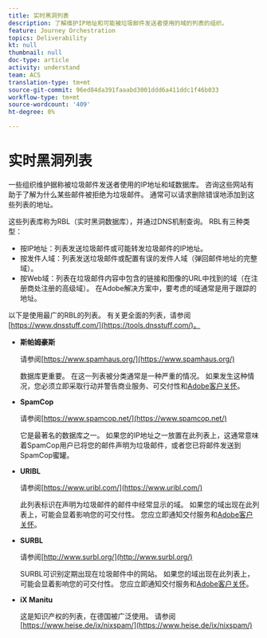 ```yaml
---
title: 实时黑洞列表
description: 了解维护IP地址和可能被垃圾邮件发送者使用的域的列表的组织。
feature: Journey Orchestration
topics: Deliverability
kt: null
thumbnail: null
doc-type: article
activity: understand
team: ACS
translation-type: tm+mt
source-git-commit: 96ed84da391faaabd3001ddd6a411ddc1f46b033
workflow-type: tm+mt
source-wordcount: '409'
ht-degree: 0%

---
```



# 实时黑洞列表

一些组织维护据称被垃圾邮件发送者使用的IP地址和域数据库。 咨询这些网站有助于了解为什么某些邮件被拒绝为垃圾邮件。 通常可以请求删除错误地添加到这些列表的地址。

这些列表库称为RBL（实时黑洞数据库），并通过DNS机制查询。 RBL有三种类型：

* 按IP地址：列表发送垃圾邮件或可能转发垃圾邮件的IP地址。
* 按发件人域：列表发送垃圾邮件或配置有误的发件人域（弹回邮件地址的完整域）。
* 按Web域：列表在垃圾邮件内容中包含的链接和图像的URL中找到的域（在注册商处注册的高级域）。 在Adobe解决方案中，要考虑的域通常是用于跟踪的地址。

以下是使用最广的RBL的列表。 有关更全面的列表，请参阅[https://www.dnsstuff.com/](https://tools.dnsstuff.com/)。

* **斯帕姆豪斯**

   请参阅[https://www.spamhaus.org/](https://www.spamhaus.org/)

   数据库更重要。 在这一列表被分类通常是一种严重的情况。 如果发生这种情况，您必须立即采取行动并警告商业服务、可交付性和[Adobe客户关怀](https://helpx.adobe.com/enterprise/admin-guide.html/enterprise/using/support-for-experience-cloud.ug.html)。

* **SpamCop**

   请参阅[https://www.spamcop.net/](https://www.spamcop.net/)

   它是最著名的数据库之一。 如果您的IP地址之一放置在此列表上，这通常意味着SpamCop用户已将您的邮件声明为垃圾邮件，或者您已将邮件发送到SpamCop蜜罐。

* **URIBL**

   请参阅[https://www.uribl.com/](https://www.uribl.com/)

   此列表标识在声明为垃圾邮件的邮件中经常显示的域。 如果您的域出现在此列表上，可能会显着影响您的可交付性。 您应立即通知交付服务和[Adobe客户关怀](https://helpx.adobe.com/enterprise/admin-guide.html/enterprise/using/support-for-experience-cloud.ug.html)。

* **SURBL**

   请参阅[http://www.surbl.org/](http://www.surbl.org/)

   SURBL可识别定期出现在垃圾邮件中的网站。 如果您的域出现在此列表上，可能会显着影响您的可交付性。 您应立即通知交付服务和[Adobe客户关怀](https://helpx.adobe.com/enterprise/admin-guide.html/enterprise/using/support-for-experience-cloud.ug.html)。

* **iX Manitu**

   这是知识产权的列表，在德国被广泛使用。 请参阅[https://www.heise.de/ix/nixspam/](https://www.heise.de/ix/nixspam/)

<!--* SORBS

  [https://www.nl.sorbs.net](https://www.nl.sorbs.net) compiles a list of IP addresses that are reputed to be dynamic IP address (i.e. attributed temporarily to ISP subscribers) or "open relay" addresses. Certain domains check whether the IP address of a sender is not listed on this site before accepting email. Checking the IP addresses on this site can prove useful.-->
